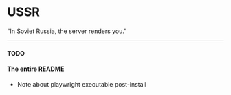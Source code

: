 # USSR
“In Soviet Russia, the server renders you.”


---

#### TODO
#### The entire README
- Note about playwright executable post-install
